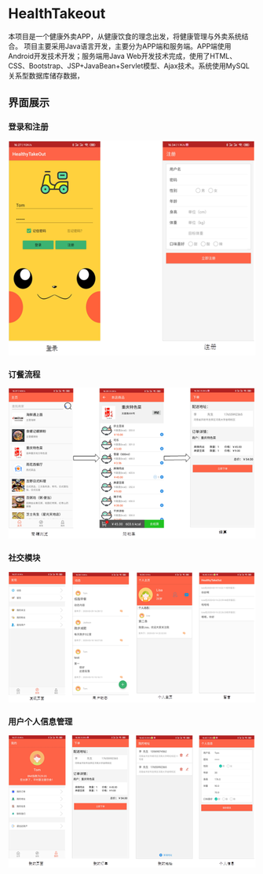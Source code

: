 # HealthTakeout
本项目是一个健康外卖APP，从健康饮食的理念出发，将健康管理与外卖系统结合。
项目主要采用Java语言开发，主要分为APP端和服务端。APP端使用Android开发技术开发；服务端用Java Web开发技术完成，使用了HTML、CSS、Bootstrap、JSP+JavaBean+Servlet模型、Ajax技术。系统使用MySQL关系型数据库储存数据，


## 界面展示
### 登录和注册
![image](https://github.com/Megland/HealthTakeout/blob/master/images/Signin%20and%20login.png)
### 订餐流程
![image](https://github.com/Megland/HealthTakeout/blob/master/images/Order.png)
### 社交模块
![image](https://github.com/Megland/HealthTakeout/blob/master/images/Social.png)
### 用户个人信息管理
![image](https://github.com/Megland/HealthTakeout/blob/master/images/Personal.png)
